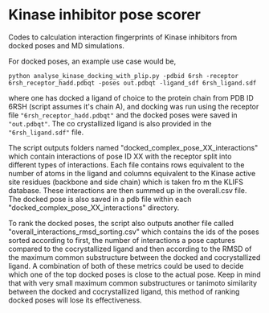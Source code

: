 # Kinase inhibitor pose scorer
Codes to calculation interaction fingerprints of Kinase inhibitors from docked poses and MD simulations.

For docked poses, an example use case would be, 
```
python analyse_kinase_docking_with_plip.py -pdbid 6rsh -receptor 6rsh_receptor_hadd.pdbqt -poses out.pdbqt -ligand_sdf 6rsh_ligand.sdf
```
where one has docked a ligand of choice to the protein chain from PDB ID 6RSH (script assumes it's chain A), and docking was run using the receptor file ```"6rsh_receptor_hadd.pdbqt"``` and the docked poses were saved in ```"out.pdbqt"```. The co crystallized ligand is also provided in the ```"6rsh_ligand.sdf"``` file. 

The script outputs folders named "docked_complex_pose_XX_interactions" which contain interactions of pose ID XX with the receptor split into different types of interactions. Each file contains rows equivalent to the number of atoms in the ligand and columns equivalent to the Kinase active site residues (backbone and side chain) which is taken fro m the KLIFS database. These interactions are then summed up in the overall.csv file. The docked pose is also saved in a pdb file within each "docked_complex_pose_XX_interactions" directory. 

To rank the docked poses, the script also outputs another file called "overall_interactions_rmsd_sorting.csv" which contains the ids of the poses sorted according to first, the number of interactions a pose captures compared to the cocrystallized ligand and then according to the RMSD of the maximum common substructure between the docked and cocrystallized ligand. A combination of both of these metrics could be used to decide which one of the top docked poses is close to the actual pose. Keep in mind that with very small maximum common substructures or tanimoto similarity between the docked and cocrystallized ligand, this method of ranking docked poses will lose its effectiveness. 
